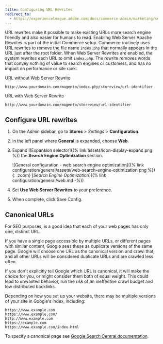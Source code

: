 ```yaml
---
title: Configuring URL Rewrites
redirect_to:
  - https://experienceleague.adobe.com/docs/commerce-admin/marketing/seo/url-rewrites/url-rewrite.html#configure-url-rewrites
---
```


URL rewrites make it possible to make existing URLs more search engine friendly and also easier for humans to read. Enabling Web Server Apache Rewrites is part of the initial Commerce setup. Commerce routinely uses URL rewrites to remove the file name `index.php` that normally appears in the URL just after the root folder. When Web Server Rewrites are enabled, the system rewrites each URL to omit `index.php`. The rewrite removes words that convey nothing of value to search engines or customers, and has no impact on performance or site rank.

URL without Web Server Rewrite

    http://www.yourdomain.com/magento/index.php/storeview/url-identifier

URL with Web Server Rewrite

    http://www.yourdomain.com/magento/storeview/url-identifier

## Configure URL rewrites

1. On the _Admin_ sidebar, go to **Stores** > _Settings_ > **Configuration**.

1. In the left panel where **General** is expanded, choose **Web**.

1. Expand ![Expansion selector]({% link assets/icon-display-expand.png %}) the **Search Engine Optimization** section.

    ![General configuration - web search engine optimization]({% link configuration/general/assets/web-search-engine-optimization.png %}){: .zoom}
    [_Search Engine Optimization_]({% link configuration/general/web.md -%})

1. Set **Use Web Server Rewrites** to your preference.

1. When complete, click <span class="btn">Save Config</span>.

## Canonical URLs

For SEO purposes, is a good idea that each of your web pages has only one, distinct URL.

If you have a single page accessible by multiple URLs, or different pages with similar content, Google sees these as duplicate versions of the same page. Google will choose one URL as the canonical version and crawl that, and all other URLs will be considered duplicate URLs and are crawled less often.

If you don't explicitly tell Google which URL is canonical, it will make the choice for you, or might consider them both of equal weight. This could lead to unwanted behavior, run the risk of an ineffective crawl budget and low distributed backlinks.

Depending on how you set up your website, there may be multiple versions of your site in Google's index, including:

    https://www.example.com
    https://www.example.com/
    http://www.example.com
    https://example.com
    https://www.example.com/index.html

To specify a canonical page see [Google Search Central documentation](https://developers.google.com/search/docs/advanced/crawling/consolidate-duplicate-urls#define-canonical).
